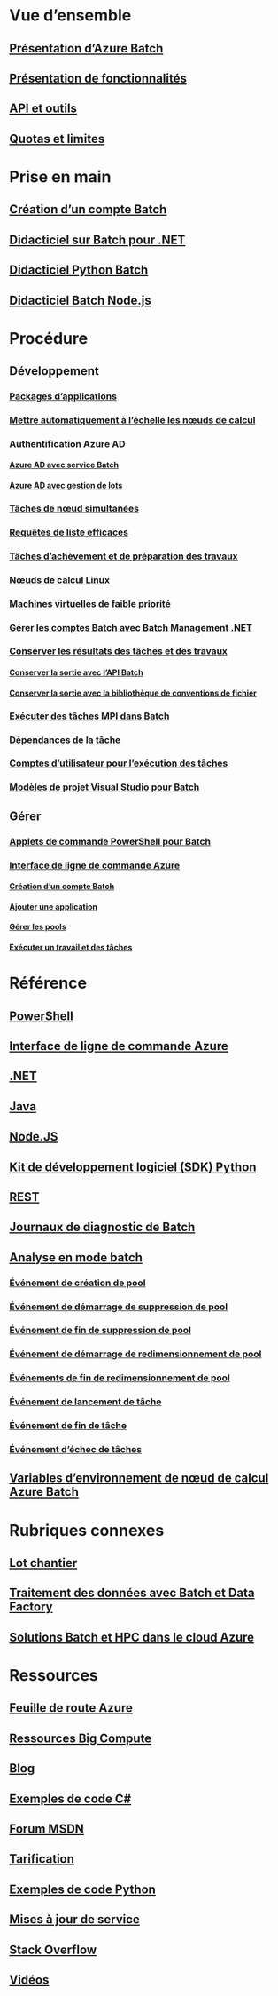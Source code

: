 

# Vue d’ensemble


## [Présentation d’Azure Batch](batch-technical-overview.md)


## [Présentation de fonctionnalités](batch-api-basics.md)


## [API et outils](batch-apis-tools.md)


## [Quotas et limites](batch-quota-limit.md)


# Prise en main


## [Création d’un compte Batch](batch-account-create-portal.md)


## [Didacticiel sur Batch pour .NET](batch-dotnet-get-started.md)


## [Didacticiel Python Batch](batch-python-tutorial.md)


## [Didacticiel Batch Node.js](batch-nodejs-get-started.md)


# Procédure


## Développement


### [Packages d’applications](batch-application-packages.md)


### [Mettre automatiquement à l’échelle les nœuds de calcul](batch-automatic-scaling.md)


### Authentification Azure AD


#### [Azure AD avec service Batch](batch-aad-auth.md)


#### [Azure AD avec gestion de lots](batch-aad-auth-management.md)


### [Tâches de nœud simultanées](batch-parallel-node-tasks.md)


### [Requêtes de liste efficaces](batch-efficient-list-queries.md)


### [Tâches d’achèvement et de préparation des travaux](batch-job-prep-release.md)


### [Nœuds de calcul Linux](batch-linux-nodes.md)


### [Machines virtuelles de faible priorité](batch-low-pri-vms.md)


### [Gérer les comptes Batch avec Batch Management .NET](batch-management-dotnet.md)


### [Conserver les résultats des tâches et des travaux](batch-task-output.md)


#### [Conserver la sortie avec l’API Batch](batch-task-output-files.md)


#### [Conserver la sortie avec la bibliothèque de conventions de fichier](batch-task-output-file-conventions.md)


### [Exécuter des tâches MPI dans Batch](batch-mpi.md)


### [Dépendances de la tâche](batch-task-dependencies.md)


### [Comptes d’utilisateur pour l’exécution des tâches](batch-user-accounts.md)


### [Modèles de projet Visual Studio pour Batch](batch-visual-studio-templates.md)


## Gérer


### [Applets de commande PowerShell pour Batch](batch-powershell-cmdlets-get-started.md)


### [Interface de ligne de commande Azure](batch-cli-get-started.md)


#### [Création d’un compte Batch](./scripts/batch-cli-sample-create-account.md)


#### [Ajouter une application](./scripts/batch-cli-sample-add-application.md)


#### [Gérer les pools](./scripts/batch-cli-sample-manage-pool.md)


#### [Exécuter un travail et des tâches](./scripts/batch-cli-sample-run-job.md)



# Référence


## [PowerShell](/powershell/module/azurerm.batch)


## [Interface de ligne de commande Azure](/cli/azure/batch)


## [.NET](/dotnet/api/microsoft.azure.batch)


## [Java](/java/api/com.microsoft.azure.batch)


## [Node.JS](http://azure.github.io/azure-sdk-for-node/azure-batch/latest)


## [Kit de développement logiciel (SDK) Python](http://azure-sdk-for-python.readthedocs.io/en/latest/ref/azure.batch.html)


## [REST](/rest/api/batchservice)


## [Journaux de diagnostic de Batch](batch-diagnostics.md)


## [Analyse en mode batch](batch-analytics.md)


### [Événement de création de pool](batch-pool-create-event.md)


### [Événement de démarrage de suppression de pool](batch-pool-delete-start-event.md)


### [Événement de fin de suppression de pool](batch-pool-delete-complete-event.md)


### [Événement de démarrage de redimensionnement de pool](batch-pool-resize-start-event.md)


### [Événements de fin de redimensionnement de pool](batch-pool-resize-complete-event.md)


### [Événement de lancement de tâche](batch-task-start-event.md)


### [Événement de fin de tâche](batch-task-complete-event.md)


### [Événement d’échec de tâches](batch-task-fail-event.md)


## [Variables d’environnement de nœud de calcul Azure Batch](batch-compute-node-environment-variables.md)



# Rubriques connexes


## [Lot chantier](https://github.com/Azure/batch-shipyard)


## [Traitement des données avec Batch et Data Factory](../data-factory/data-factory-data-processing-using-batch.md?toc=%2fazure%2fbatch%2ftoc.json)


## [Solutions Batch et HPC dans le cloud Azure](batch-hpc-solutions.md)



# Ressources


## [Feuille de route Azure](https://azure.microsoft.com/roadmap/)


## [Ressources Big Compute](big-compute-resources.md)


## [Blog](https://blogs.technet.microsoft.com/windowshpc/)


## [Exemples de code C#](https://github.com/Azure/azure-batch-samples/tree/master/CSharp/)


## [Forum MSDN](https://social.msdn.microsoft.com/Forums/en-us/home?forum=azurebatch)


## [Tarification](https://azure.microsoft.com/pricing/details/batch/)


## [Exemples de code Python](https://github.com/Azure/azure-batch-samples/tree/master/Python/Batch)


## [Mises à jour de service](https://azure.microsoft.com/updates/?product=batch&updatetype=&platform=)


## [Stack Overflow](http://stackoverflow.com/questions/tagged/azure-batch)


## [Vidéos](https://azure.microsoft.com/documentation/videos/index/?services=batch)


